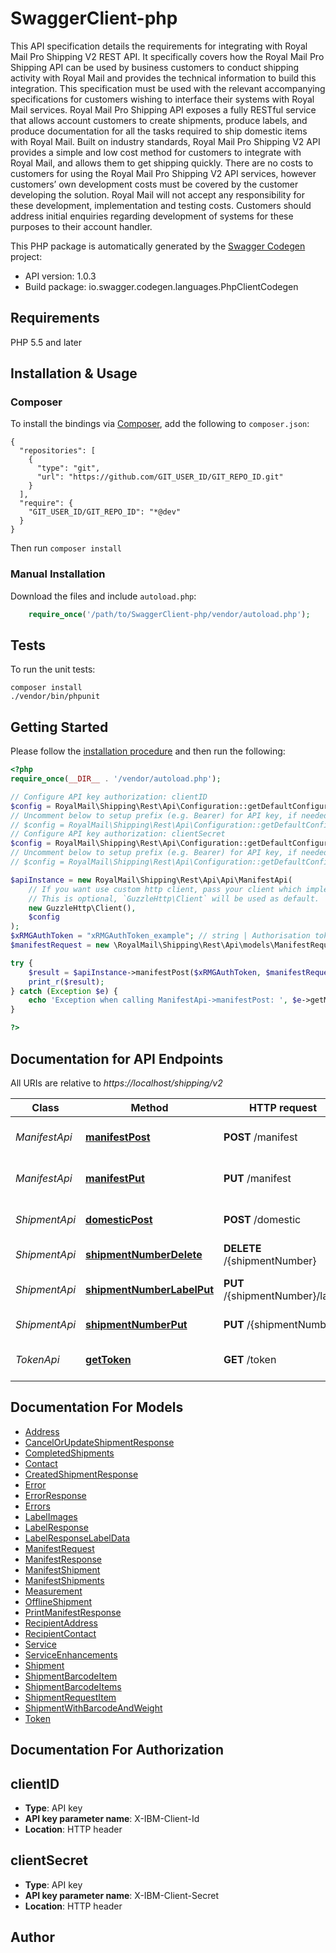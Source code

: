 # SwaggerClient-php
This API specification details the requirements for integrating with Royal Mail Pro Shipping V2 REST API. It specifically covers how the Royal Mail Pro Shipping API can be used by business customers to conduct shipping activity with Royal Mail and provides the technical information to build this integration. This specification must be used with the relevant accompanying specifications for customers wishing to interface their systems with Royal Mail services.  Royal Mail Pro Shipping API exposes a fully RESTful service that allows account customers to create shipments, produce labels, and produce documentation for all the tasks required to ship domestic items with Royal Mail. Built on industry standards, Royal Mail Pro Shipping V2 API provides a simple and low cost method for customers to integrate with Royal Mail, and allows them to get shipping quickly.  There are no costs to customers for using the Royal Mail Pro Shipping V2 API services, however customers’ own development costs must be covered by the customer developing the solution. Royal Mail will not accept any responsibility for these development, implementation and testing costs. Customers should address initial enquiries regarding development of systems for these purposes to their account handler.

This PHP package is automatically generated by the [Swagger Codegen](https://github.com/swagger-api/swagger-codegen) project:

- API version: 1.0.3
- Build package: io.swagger.codegen.languages.PhpClientCodegen

## Requirements

PHP 5.5 and later

## Installation & Usage
### Composer

To install the bindings via [Composer](http://getcomposer.org/), add the following to `composer.json`:

```
{
  "repositories": [
    {
      "type": "git",
      "url": "https://github.com/GIT_USER_ID/GIT_REPO_ID.git"
    }
  ],
  "require": {
    "GIT_USER_ID/GIT_REPO_ID": "*@dev"
  }
}
```

Then run `composer install`

### Manual Installation

Download the files and include `autoload.php`:

```php
    require_once('/path/to/SwaggerClient-php/vendor/autoload.php');
```

## Tests

To run the unit tests:

```
composer install
./vendor/bin/phpunit
```

## Getting Started

Please follow the [installation procedure](#installation--usage) and then run the following:

```php
<?php
require_once(__DIR__ . '/vendor/autoload.php');

// Configure API key authorization: clientID
$config = RoyalMail\Shipping\Rest\Api\Configuration::getDefaultConfiguration()->setApiKey('X-IBM-Client-Id', 'YOUR_API_KEY');
// Uncomment below to setup prefix (e.g. Bearer) for API key, if needed
// $config = RoyalMail\Shipping\Rest\Api\Configuration::getDefaultConfiguration()->setApiKeyPrefix('X-IBM-Client-Id', 'Bearer');
// Configure API key authorization: clientSecret
$config = RoyalMail\Shipping\Rest\Api\Configuration::getDefaultConfiguration()->setApiKey('X-IBM-Client-Secret', 'YOUR_API_KEY');
// Uncomment below to setup prefix (e.g. Bearer) for API key, if needed
// $config = RoyalMail\Shipping\Rest\Api\Configuration::getDefaultConfiguration()->setApiKeyPrefix('X-IBM-Client-Secret', 'Bearer');

$apiInstance = new RoyalMail\Shipping\Rest\Api\Api\ManifestApi(
    // If you want use custom http client, pass your client which implements `GuzzleHttp\ClientInterface`.
    // This is optional, `GuzzleHttp\Client` will be used as default.
    new GuzzleHttp\Client(),
    $config
);
$xRMGAuthToken = "xRMGAuthToken_example"; // string | Authorisation token
$manifestRequest = new \RoyalMail\Shipping\Rest\Api\models\ManifestRequest(); // \RoyalMail\Shipping\Rest\Api\models\ManifestRequest | 

try {
    $result = $apiInstance->manifestPost($xRMGAuthToken, $manifestRequest);
    print_r($result);
} catch (Exception $e) {
    echo 'Exception when calling ManifestApi->manifestPost: ', $e->getMessage(), PHP_EOL;
}

?>
```

## Documentation for API Endpoints

All URIs are relative to *https://localhost/shipping/v2*

Class | Method | HTTP request | Description
------------ | ------------- | ------------- | -------------
*ManifestApi* | [**manifestPost**](docs/Api/ManifestApi.md#manifestpost) | **POST** /manifest | Create shipping manifest.
*ManifestApi* | [**manifestPut**](docs/Api/ManifestApi.md#manifestput) | **PUT** /manifest | Create manifest label.
*ShipmentApi* | [**domesticPost**](docs/Api/ShipmentApi.md#domesticpost) | **POST** /domestic | Operation to create a shipment
*ShipmentApi* | [**shipmentNumberDelete**](docs/Api/ShipmentApi.md#shipmentnumberdelete) | **DELETE** /{shipmentNumber} | Cancel a shipment.
*ShipmentApi* | [**shipmentNumberLabelPut**](docs/Api/ShipmentApi.md#shipmentnumberlabelput) | **PUT** /{shipmentNumber}/label | Create shipment label.
*ShipmentApi* | [**shipmentNumberPut**](docs/Api/ShipmentApi.md#shipmentnumberput) | **PUT** /{shipmentNumber} | Update a shipment.
*TokenApi* | [**getToken**](docs/Api/TokenApi.md#gettoken) | **GET** /token | Method to get a JWT token


## Documentation For Models

 - [Address](docs/Model/Address.md)
 - [CancelOrUpdateShipmentResponse](docs/Model/CancelOrUpdateShipmentResponse.md)
 - [CompletedShipments](docs/Model/CompletedShipments.md)
 - [Contact](docs/Model/Contact.md)
 - [CreatedShipmentResponse](docs/Model/CreatedShipmentResponse.md)
 - [Error](docs/Model/Error.md)
 - [ErrorResponse](docs/Model/ErrorResponse.md)
 - [Errors](docs/Model/Errors.md)
 - [LabelImages](docs/Model/LabelImages.md)
 - [LabelResponse](docs/Model/LabelResponse.md)
 - [LabelResponseLabelData](docs/Model/LabelResponseLabelData.md)
 - [ManifestRequest](docs/Model/ManifestRequest.md)
 - [ManifestResponse](docs/Model/ManifestResponse.md)
 - [ManifestShipment](docs/Model/ManifestShipment.md)
 - [ManifestShipments](docs/Model/ManifestShipments.md)
 - [Measurement](docs/Model/Measurement.md)
 - [OfflineShipment](docs/Model/OfflineShipment.md)
 - [PrintManifestResponse](docs/Model/PrintManifestResponse.md)
 - [RecipientAddress](docs/Model/RecipientAddress.md)
 - [RecipientContact](docs/Model/RecipientContact.md)
 - [Service](docs/Model/Service.md)
 - [ServiceEnhancements](docs/Model/ServiceEnhancements.md)
 - [Shipment](docs/Model/Shipment.md)
 - [ShipmentBarcodeItem](docs/Model/ShipmentBarcodeItem.md)
 - [ShipmentBarcodeItems](docs/Model/ShipmentBarcodeItems.md)
 - [ShipmentRequestItem](docs/Model/ShipmentRequestItem.md)
 - [ShipmentWithBarcodeAndWeight](docs/Model/ShipmentWithBarcodeAndWeight.md)
 - [Token](docs/Model/Token.md)


## Documentation For Authorization


## clientID

- **Type**: API key
- **API key parameter name**: X-IBM-Client-Id
- **Location**: HTTP header

## clientSecret

- **Type**: API key
- **API key parameter name**: X-IBM-Client-Secret
- **Location**: HTTP header


## Author




